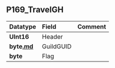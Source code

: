 ## P169\_TravelGH ##
| **Datatype** | **Field** | **Comment** |
|:-------------|:----------|:------------|
| **UInt16** | Header |  |
| **byte[.md](.md)** | GuildGUID |  |
| **byte** | Flag |  |